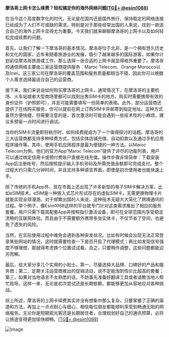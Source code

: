 **摩洛哥上网卡怎么续费？轻松搞定你的海外网络问题[[TG💪+ @esim1088](https://t.me/s/esim1088)]**

在当今这个高度数字化的时代，无论是在国内还是国外旅行，保持稳定的网络连接已经成为了人们不可或缺的需求。特别是对于那些经常出国的人来说，找到一款适合自己的海外上网卡显得尤为重要。今天我们就来聊聊摩洛哥的上网卡以及如何轻松完成续费的问题。

首先，让我们了解一下摩洛哥的基本情况。摩洛哥位于北非，是一个拥有悠久历史和文化的国家，近年来随着旅游业的发展，吸引了越来越多的国际游客。如果你计划前往摩洛哥旅游或工作，那么选择一张合适的上网卡就显得格外重要了。摩洛哥的通信网络主要由三家运营商提供服务：Maroc Telecom、Orange Morocco以及Inwi。这三家公司在摩洛哥的覆盖范围和服务质量都相当不错，因此你可以根据个人需求选择最适合自己的运营商。

接下来，我们来说说如何购买摩洛哥的上网卡。通常情况下，在摩洛哥的主要机场、火车站或者大型商场里都可以找到出售SIM卡的地方。购买时需要携带有效的身份证件（护照即可），并且可能需要填写一份简单的表格。此外，部分运营商还提供了在线购买服务，你可以提前在网上订购SIM卡并邮寄到指定地址。这种方式虽然方便快捷，但需要注意的是，首次激活时可能会遇到一些技术性的小麻烦，建议多预留一点时间进行调试。

当你的SIM卡流量即将耗尽时，如何续费就成为了一个值得探讨的话题。摩洛哥的三大运营商都支持多种续费方式，包括实体店铺充值、自动扣款以及通过手机应用程序操作等。其中，使用手机应用程序是最为便捷的一种方法。以Maroc Telecom为例，他们的官方App“Maroc Telecom”提供了详尽的功能列表，用户可以通过绑定信用卡或预付费账户直接在线充值。操作步骤非常简单：下载安装App后注册账号，然后按照提示输入手机号码及所需充值金额即可完成支付。整个过程大约只需几分钟时间，并且支持多种语言界面，即使是初次使用者也能快速上手。

除了传统的手机App外，现在市面上还出现了许多新型的电子SIM卡解决方案，比如eSIM技术。eSIM是一种嵌入式芯片形式存在的虚拟SIM卡，无需更换物理卡片就能实现全球漫游。对于频繁出国的人来说，这种技术无疑大大简化了跨境通讯的过程。举个例子，像Esim1088这样的平台就专门针对这类需求推出了相应的服务套餐。用户只需下载其配套App并按照指引激活设备，即可在全球范围内享受稳定流畅的互联网体验。而且由于不需要额外携带多张实体卡，不仅节省了空间，也避免了遗失的风险。

当然，在实际使用过程中难免会遇到各种突发状况。比如有时候会出现无法正常登录某些网站的情况，这时就需要检查一下是否开启了代理模式；再比如发现信号强度不够理想，那就得考虑换个位置试试看。总之，只要稍作调整，这些问题都能迎刃而解。

最后，给大家分享几个实用的小贴士。第一，尽量选择大品牌、口碑好的产品和服务商；第二，定期关注运营商推出的促销活动，说不定能淘到性价比超高的套餐；第三，如果对当地语言不太熟悉的话，不妨事先准备好翻译工具或者请教当地人帮忙指导。这样一来，无论是初次尝试还是长期依赖，都能够更加从容地应对各种挑战。

综上所述，摩洛哥的上网卡续费其实并没有想象中那么复杂。只要掌握了正确的渠道和方法，再加上一点点耐心与细心，相信每位朋友都能顺利享受到畅通无阻的网络服务。无论你是短期观光客还是长期居住者，合理规划好自己的通讯预算，必将让旅途变得更加愉快顺畅。[[TG💪+ @esim1088](https://t.me/s/esim1088)] 

![Image](https://i.postimg.cc/4NQfJmqS/Snipaste-2025-05-13-00-14-12.png)